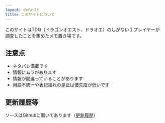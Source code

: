 ```yaml
---
layout: default
title: このサイトについて
---
```


このサイトはTDQ（ドラゴンオエスト、ドラオエ）のしがない１プレイヤーが調査したことを集めたメモ置き場です。


## 注意点

* ネタバレ満載です
* 情報にムラがあります
* 情報が間違っていることがあります
* 用語不統一や表記揺れの是正は優先度が低いです


## 更新履歴等

ソースはGithubに置いてあります（[更新履歴](https://github.com/chiorex/TDQ_DATA_DAT/network)）
